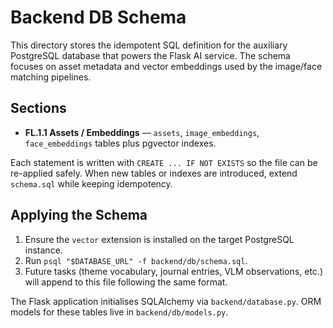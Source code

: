 # Backend DB Schema

This directory stores the idempotent SQL definition for the auxiliary PostgreSQL database that powers the Flask AI service. The schema focuses on asset metadata and vector embeddings used by the image/face matching pipelines.

## Sections

- **FL.1.1 Assets / Embeddings** — `assets`, `image_embeddings`, `face_embeddings` tables plus pgvector indexes.

Each statement is written with `CREATE ... IF NOT EXISTS` so the file can be re-applied safely. When new tables or indexes are introduced, extend `schema.sql` while keeping idempotency.

## Applying the Schema

1. Ensure the `vector` extension is installed on the target PostgreSQL instance.
2. Run `psql "$DATABASE_URL" -f backend/db/schema.sql`.
3. Future tasks (theme vocabulary, journal entries, VLM observations, etc.) will append to this file following the same format.

The Flask application initialises SQLAlchemy via `backend/database.py`. ORM models for these tables live in `backend/db/models.py`.
